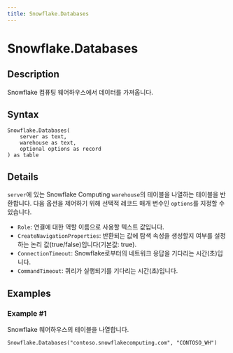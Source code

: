 ```yaml
---
title: Snowflake.Databases
---
```


# Snowflake.Databases


## Description

Snowflake 컴퓨팅 웨어하우스에서 데이터를 가져옵니다.


## Syntax

```powerquery
Snowflake.Databases(
    server as text,
    warehouse as text,
    optional options as record
) as table
```


## Details

<code>server</code>에 있는 Snowflake Computing <code>warehouse</code>의 테이블을 나열하는 테이블을 반환합니다. 다음 옵션을 제어하기 위해 선택적 레코드 매개 변수인 <code>options</code>를 지정할 수 있습니다.<ul><li><code>Role</code>: 연결에 대한 역할 이름으로 사용할 텍스트 값입니다.</li><li><code>CreateNavigationProperties</code>: 반환되는 값에 탐색 속성을 생성할지 여부를 설정하는 논리 값(true/false)입니다(기본값: true).</li><li><code>ConnectionTimeout</code>: Snowflake로부터의 네트워크 응답을 기다리는 시간(초)입니다.</li><li><code>CommandTimeout</code>: 쿼리가 실행되기를 기다리는 시간(초)입니다.</li></ul>    


## Examples

### Example #1 
Snowflake 웨어하우스의 테이블을 나열합니다.
```powerquery
Snowflake.Databases("contoso.snowflakecomputing.com", "CONTOSO_WH")
```



